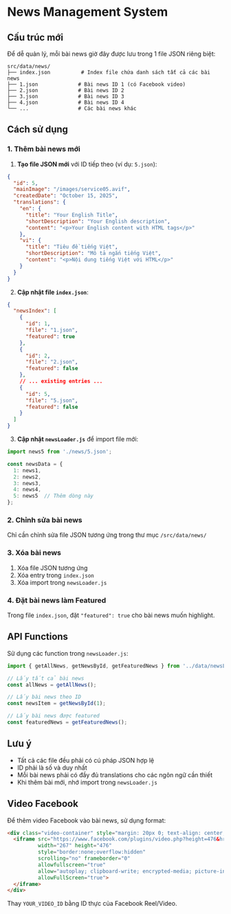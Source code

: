 # News Management System

## Cấu trúc mới

Để dễ quản lý, mỗi bài news giờ đây được lưu trong 1 file JSON riêng biệt:

```
src/data/news/
├── index.json          # Index file chứa danh sách tất cả các bài news
├── 1.json             # Bài news ID 1 (có Facebook video)
├── 2.json             # Bài news ID 2
├── 3.json             # Bài news ID 3
├── 4.json             # Bài news ID 4
└── ...                # Các bài news khác
```

## Cách sử dụng

### 1. Thêm bài news mới

1. **Tạo file JSON mới** với ID tiếp theo (ví dụ: `5.json`):

```json
{
  "id": 5,
  "mainImage": "/images/service05.avif",
  "createdDate": "October 15, 2025",
  "translations": {
    "en": {
      "title": "Your English Title",
      "shortDescription": "Your English description",
      "content": "<p>Your English content with HTML tags</p>"
    },
    "vi": {
      "title": "Tiêu đề tiếng Việt",
      "shortDescription": "Mô tả ngắn tiếng Việt",
      "content": "<p>Nội dung tiếng Việt với HTML</p>"
    }
  }
}
```

2. **Cập nhật file `index.json`**:

```json
{
  "newsIndex": [
    {
      "id": 1,
      "file": "1.json",
      "featured": true
    },
    {
      "id": 2,
      "file": "2.json", 
      "featured": false
    },
    // ... existing entries ...
    {
      "id": 5,
      "file": "5.json",
      "featured": false
    }
  ]
}
```

3. **Cập nhật `newsLoader.js`** để import file mới:

```javascript
import news5 from './news/5.json';

const newsData = {
  1: news1,
  2: news2,
  3: news3,
  4: news4,
  5: news5  // Thêm dòng này
};
```

### 2. Chỉnh sửa bài news

Chỉ cần chỉnh sửa file JSON tương ứng trong thư mục `/src/data/news/`

### 3. Xóa bài news

1. Xóa file JSON tương ứng
2. Xóa entry trong `index.json`
3. Xóa import trong `newsLoader.js`

### 4. Đặt bài news làm Featured

Trong file `index.json`, đặt `"featured": true` cho bài news muốn highlight.

## API Functions

Sử dụng các function trong `newsLoader.js`:

```javascript
import { getAllNews, getNewsById, getFeaturedNews } from '../data/newsLoader.js';

// Lấy tất cả bài news
const allNews = getAllNews();

// Lấy bài news theo ID
const newsItem = getNewsById(1);

// Lấy bài news được featured
const featuredNews = getFeaturedNews();
```

## Lưu ý

- Tất cả các file đều phải có cú pháp JSON hợp lệ
- ID phải là số và duy nhất
- Mỗi bài news phải có đầy đủ translations cho các ngôn ngữ cần thiết
- Khi thêm bài mới, nhớ import trong `newsLoader.js`

## Video Facebook

Để thêm video Facebook vào bài news, sử dụng format:

```html
<div class="video-container" style="margin: 20px 0; text-align: center;">
  <iframe src="https://www.facebook.com/plugins/video.php?height=476&href=https%3A%2F%2Fwww.facebook.com%2Freel%2FYOUR_VIDEO_ID&show_text=false&width=267&t=0" 
          width="267" height="476" 
          style="border:none;overflow:hidden" 
          scrolling="no" frameborder="0" 
          allowfullscreen="true" 
          allow="autoplay; clipboard-write; encrypted-media; picture-in-picture; web-share" 
          allowFullScreen="true">
  </iframe>
</div>
```

Thay `YOUR_VIDEO_ID` bằng ID thực của Facebook Reel/Video.